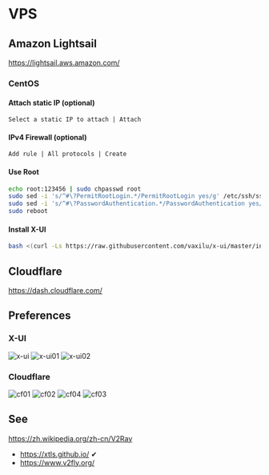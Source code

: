 
# VPS

## Amazon Lightsail

https://lightsail.aws.amazon.com/

### CentOS

#### Attach static IP (optional)

```
Select a static IP to attach | Attach
```

#### IPv4 Firewall (optional)

```
Add rule | All protocols | Create
```

#### Use Root
```sh
echo root:123456 | sudo chpasswd root
sudo sed -i 's/^#\?PermitRootLogin.*/PermitRootLogin yes/g' /etc/ssh/sshd_config
sudo sed -i 's/^#\?PasswordAuthentication.*/PasswordAuthentication yes/g' /etc/ssh/sshd_config
sudo reboot
```

#### Install X-UI
```sh
bash <(curl -Ls https://raw.githubusercontent.com/vaxilu/x-ui/master/install.sh)
```

## Cloudflare

https://dash.cloudflare.com/

## 
## Preferences

### X-UI
![x-ui](x-ui.png)
![x-ui01](x-ui01.png)
![x-ui02](x-ui02.png)

### Cloudflare
![cf01](cf01.png)
![cf02](cf02.png)
![cf04](cf04.png)
![cf03](cf03.png)

## 
## See

https://zh.wikipedia.org/zh-cn/V2Ray

- https://xtls.github.io/ ✔
- https://www.v2fly.org/
